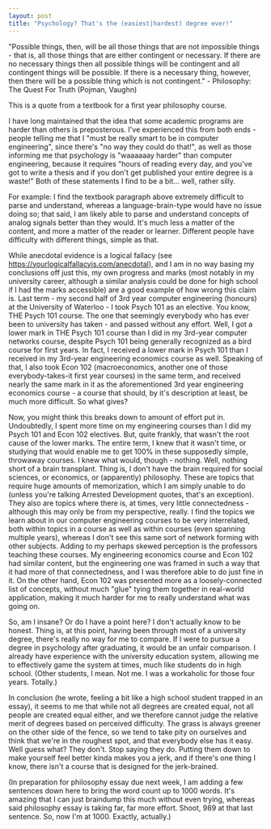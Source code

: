 ```yaml
---
layout: post
title: "Psychology? That's the (easiest|hardest) degree ever!"
---
```


"Possible things, then, will be all those things that are not impossible things - that is, all those things that are either contingent or necessary. If there are no necessary things then all possible things will be contingent and all contingent things will be possible. If there is a necessary thing, however, then there will be a possible thing which is not contingent." - Philosophy: The Quest For Truth (Pojman, Vaughn)

This is a quote from a textbook for a first year philosophy course.

I have long maintained that the idea that some academic programs are harder than others is preposterous. I've experienced this from both ends - people telling me that I "must be really smart to be in computer engineering", since there's "no way they could do that!", as well as those informing me that psychology is "waaaaaay harder" than computer engineering, because it requires "hours of reading every day, and you've got to write a thesis and if you don't get published your entire degree is a waste!" Both of these statements I find to be a bit... well, rather silly.

For example: I find the textbook paragraph above extremely difficult to parse and understand, whereas a language-brain-type would have no issue doing so; that said, I am likely able to parse and understand concepts of analog signals better than they would. It's much less a matter of the content, and more a matter of the reader or learner. Different people have difficulty with different things, simple as that.

While anecdotal evidence is a logical fallacy (see https://yourlogicalfallacyis.com/anecdotal), and I am in no way basing my conclusions off just this, my own progress and marks (most notably in my university career, although a similar analysis could be done for high school if I had the marks accessible) are a good example of how wrong this claim is. Last term - my second half of 3rd year computer engineering (honours) at the University of Waterloo - I took Psych 101 as an elective. You know, THE Psych 101 course. The one that seemingly everybody who has ever been to university has taken - and passed without any effort. Well, I got a lower mark in THE Psych 101 course than I did in my 3rd-year computer networks course, despite Psych 101 being generally recognized as a bird course for first years. In fact, I received a lower mark in Psych 101 than I received in my 3rd-year engineering economics course as well. Speaking of that, I also took Econ 102 (macroeconomics, another one of those everybody-takes-it first year courses) in the same term, and received nearly the same mark in it as the aforementioned 3rd year engineering economics course - a course that should, by it's description at least, be much more difficult. So what gives?

Now, you might think this breaks down to amount of effort put in. Undoubtedly, I spent more time on my engineering courses than I did my Psych 101 and Econ 102 electives. But, quite frankly, that wasn't the root cause of the lower marks. The entire term, I knew that it wasn't time, or studying that would enable me to get 100% in these supposedly simple, throwaway courses. I knew what would, though - nothing. Well, nothing short of a brain transplant. Thing is, I don't have the brain required for social sciences, or economics, or (apparently) philosophy. These are topics that require huge amounts of memorization, which I am simply unable to do (unless you're talking Arrested Development quotes, that's an exception). They also are topics where there is, at times, very little connectedness - although this may only be from my perspective, really. I find the topics we learn about in our computer engineering courses to be very interrelated, both within topics in a course as well as within courses (even spanning multiple years), whereas I don't see this same sort of network forming with other subjects. Adding to my perhaps skewed perception is the professors teaching these courses. My engineering economics course and Econ 102 had similar content, but the engineering one was framed in such a way that it had more of that connectedness, and I was therefore able to do just fine in it. On the other hand, Econ 102 was presented more as a loosely-connected list of concepts, without much "glue" tying them together in real-world application, making it much harder for me to really understand what was going on.

So, am I insane? Or do I have a point here? I don't actually know to be honest. Thing is, at this point, having been through most of a university degree, there's really no way for me to compare. If I were to pursue a degree in psychology after graduating, it would be an unfair comparison. I already have experience with the university education system, allowing me to effectively game the system at times, much like students do in high school. (Other students, I mean. Not me. I was a workaholic for those four years. Totally.)

In conclusion (he wrote, feeling a bit like a high school student trapped in an essay), it seems to me that while not all degrees are created equal, not all people are created equal either, and we therefore cannot judge the relative merit of degrees based on perceived difficulty. The grass is always greener on the other side of the fence, so we tend to take pity on ourselves and think that we're in the roughest spot, and that everybody else has it easy. Well guess what? They don't. Stop saying they do. Putting them down to make yourself feel better kinda makes you a jerk, and if there's one thing I know, there isn't a course that is designed for the jerk-brained.

(In preparation for philosophy essay due next week, I am adding a few sentences down here to bring the word count up to 1000 words. It's amazing that I can just braindump this much without even trying, whereas said philosophy essay is taking far, far more effort. Shoot, 989 at that last sentence. So, now I'm at 1000. Exactly, actually.)
